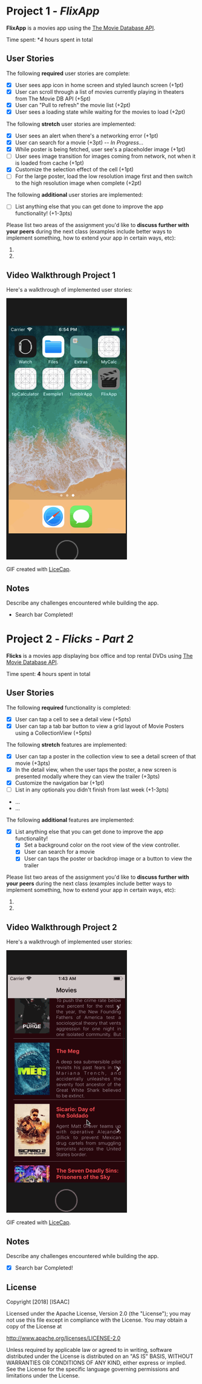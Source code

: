 # Project 1 - *FlixApp*

**FlixApp** is a movies app using the [The Movie Database API](http://docs.themoviedb.apiary.io/#).

Time spent: **4* hours spent in total

## User Stories

The following **required** user stories are complete:

- [X] User sees app icon in home screen and styled launch screen (+1pt)
- [X] User can scroll through a list of movies currently playing in theaters from The Movie DB API (+5pt)
- [X] User can "Pull to refresh" the movie list (+2pt)
- [X] User sees a loading state while waiting for the movies to load (+2pt)

The following **stretch** user stories are implemented:

- [X] User sees an alert when there's a networking error (+1pt)
- [X] User can search for a movie (+3pt) -- <i>In Progress...</i>
- [X] While poster is being fetched, user see's a placeholder image (+1pt)
- [ ] User sees image transition for images coming from network, not when it is loaded from cache (+1pt)
- [X] Customize the selection effect of the cell (+1pt)
- [ ] For the large poster, load the low resolution image first and then switch to the high resolution image when complete (+2pt)

The following **additional** user stories are implemented:

- [ ] List anything else that you can get done to improve the app functionality! (+1-3pts)

Please list two areas of the assignment you'd like to **discuss further with your peers** during the next class (examples include better ways to implement something, how to extend your app in certain ways, etc):

1.
2.

## Video Walkthrough Project 1

Here's a walkthrough of implemented user stories:

<img src='FlixWalkThough1.gif' title='Video Walkthrough' width='' alt='Video Walkthrough Flix Part 1' />

GIF created with [LiceCap](http://www.cockos.com/licecap/).

## Notes

Describe any challenges encountered while building the app.
- Search bar Completed!

# Project 2 - *Flicks - Part 2*

**Flicks** is a movies app displaying box office and top rental DVDs using [The Movie Database API](http://docs.themoviedb.apiary.io/#).

Time spent: **4** hours spent in total

## User Stories

The following **required** functionality is completed:

- [X] User can tap a cell to see a detail view (+5pts)
- [X] User can tap a tab bar button to view a grid layout of Movie Posters using a CollectionView (+5pts)

The following **stretch** features are implemented:

- [X] User can tap a poster in the collection view to see a detail screen of that movie (+3pts)
- [X] In the detail view, when the user taps the poster, a new screen is presented modally where they can view the trailer (+3pts)
- [X] Customize the navigation bar (+1pt)
- [ ] List in any optionals you didn't finish from last week (+1-3pts)
- ...
- ...

The following **additional** features are implemented:

- [X] List anything else that you can get done to improve the app functionality!
    - [X] Set a background color on the root view of the view controller.
    - [X] User can search for a movie 
    - [X] User can taps the poster or backdrop image or a button to view the trailer

Please list two areas of the assignment you'd like to **discuss further with your peers** during the next class (examples include better ways to implement something, how to extend your app in certain ways, etc):

1.
2.

## Video Walkthrough Project 2

Here's a walkthrough of implemented user stories:

<img src='FlixWalkThough2.gif' title='Video Walkthrough' width='' alt='Video Walkthrough Flix Part 2' />

GIF created with [LiceCap](http://www.cockos.com/licecap/).

## Notes

Describe any challenges encountered while building the app.
-[X] Search bar Completed!


## License

Copyright [2018] [ISAAC]

Licensed under the Apache License, Version 2.0 (the "License");
you may not use this file except in compliance with the License.
You may obtain a copy of the License at

http://www.apache.org/licenses/LICENSE-2.0

Unless required by applicable law or agreed to in writing, software
distributed under the License is distributed on an "AS IS" BASIS,
WITHOUT WARRANTIES OR CONDITIONS OF ANY KIND, either express or implied.
See the License for the specific language governing permissions and
limitations under the License.
